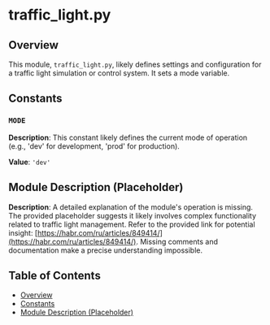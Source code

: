 # traffic_light.py

## Overview

This module, `traffic_light.py`, likely defines settings and configuration for a traffic light simulation or control system. It sets a mode variable.


## Constants

### `MODE`

**Description**:  This constant likely defines the current mode of operation (e.g., 'dev' for development, 'prod' for production).

**Value**: `'dev'`


## Module Description (Placeholder)

**Description**:  A detailed explanation of the module's operation is missing.  The provided placeholder suggests it likely involves complex functionality related to traffic light management. Refer to the provided link for potential insight: [https://habr.com/ru/articles/849414/](https://habr.com/ru/articles/849414/).  Missing comments and documentation make a precise understanding impossible.


## Table of Contents

- [Overview](#overview)
- [Constants](#constants)
- [Module Description (Placeholder)](#module-description-placeholder)